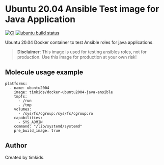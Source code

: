 Ubuntu 20.04 Ansible Test image for Java Application
=================================================

[![CI](https://github.com/timkids/docker-ubuntu2004-java-ansible/actions/workflows/build-and-push.yml/badge.svg?event=push)](https://github.com/timkids/docker-ubuntu2004-java-ansible/actions/workflows/build-and-push.yml) [![ubuntu build status](https://img.shields.io/docker/cloud/build/timkids/docker-ubuntu2004-java-ansible.svg)](https://hub.docker.com/repository/docker/timkids/docker-ubuntu2004-java-ansible)

Ubuntu 20.04 Docker container to test Ansible roles for java applications.

> **Disclaimer**: This image is used for testing ansibles roles, not for production. Use this image for production at your own risk!

Molecule usage example
----------------------

```
platforms:
  - name: ubuntu2004
    image: timkids/docker-ubuntu2004-java-ansible
    tmpfs:
      - /run
      - /tmp
    volumes:
      - /sys/fs/cgroup:/sys/fs/cgroup:ro
    capabilities:
      - SYS_ADMIN
    command: "/lib/systemd/systemd"
    pre_build_image: true
```

Author
------

Created by timkids.
